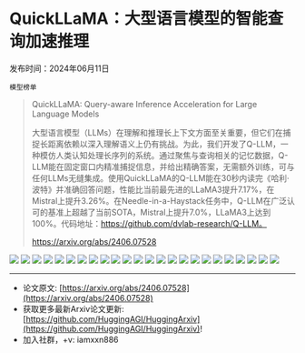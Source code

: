 # QuickLLaMA：大型语言模型的智能查询加速推理
发布时间：2024年06月11日

`模型榜单`
> QuickLLaMA: Query-aware Inference Acceleration for Large Language Models
>
> 大型语言模型（LLMs）在理解和推理长上下文方面至关重要，但它们在捕捉长距离依赖以深入理解语义上仍有挑战。为此，我们开发了Q-LLM，一种模仿人类认知处理长序列的系统。通过聚焦与查询相关的记忆数据，Q-LLM能在固定窗口内精准捕捉信息，并给出精确答案，无需额外训练，可与任何LLMs无缝集成。使用QuickLLaMA的Q-LLM能在30秒内读完《哈利·波特》并准确回答问题，性能比当前最先进的LLaMA3提升7.17%，在Mistral上提升3.26%。在Needle-in-a-Haystack任务中，Q-LLM在广泛认可的基准上超越了当前SOTA，Mistral上提升7.0%，LLaMA3上达到100%。代码地址：https://github.com/dvlab-research/Q-LLM。
>
> https://arxiv.org/abs/2406.07528

![](https://raw.githubusercontent.com/HuggingAGI/HuggingArxiv/main/paper_images/2406.07528/x3.png)
![](https://raw.githubusercontent.com/HuggingAGI/HuggingArxiv/main/paper_images/2406.07528/x4.png)
![](https://raw.githubusercontent.com/HuggingAGI/HuggingArxiv/main/paper_images/2406.07528/x5.png)
![](https://raw.githubusercontent.com/HuggingAGI/HuggingArxiv/main/paper_images/2406.07528/x6.png)
![](https://raw.githubusercontent.com/HuggingAGI/HuggingArxiv/main/paper_images/2406.07528/x7.png)
![](https://raw.githubusercontent.com/HuggingAGI/HuggingArxiv/main/paper_images/2406.07528/x8.png)
![](https://raw.githubusercontent.com/HuggingAGI/HuggingArxiv/main/paper_images/2406.07528/x9.png)
![](https://raw.githubusercontent.com/HuggingAGI/HuggingArxiv/main/paper_images/2406.07528/x10.png)
![](https://raw.githubusercontent.com/HuggingAGI/HuggingArxiv/main/paper_images/2406.07528/x11.png)
![](https://raw.githubusercontent.com/HuggingAGI/HuggingArxiv/main/paper_images/2406.07528/x12.png)
![](https://raw.githubusercontent.com/HuggingAGI/HuggingArxiv/main/paper_images/2406.07528/x13.png)
![](https://raw.githubusercontent.com/HuggingAGI/HuggingArxiv/main/paper_images/2406.07528/x14.png)
![](https://raw.githubusercontent.com/HuggingAGI/HuggingArxiv/main/paper_images/2406.07528/x15.png)
![](https://raw.githubusercontent.com/HuggingAGI/HuggingArxiv/main/paper_images/2406.07528/x16.png)
![](https://raw.githubusercontent.com/HuggingAGI/HuggingArxiv/main/paper_images/2406.07528/x17.png)
![](https://raw.githubusercontent.com/HuggingAGI/HuggingArxiv/main/paper_images/2406.07528/x18.png)
![](https://raw.githubusercontent.com/HuggingAGI/HuggingArxiv/main/paper_images/2406.07528/x19.png)
![](https://raw.githubusercontent.com/HuggingAGI/HuggingArxiv/main/paper_images/2406.07528/x20.png)
![](https://raw.githubusercontent.com/HuggingAGI/HuggingArxiv/main/paper_images/2406.07528/x21.png)
![](https://raw.githubusercontent.com/HuggingAGI/HuggingArxiv/main/paper_images/2406.07528/x22.png)
![](https://raw.githubusercontent.com/HuggingAGI/HuggingArxiv/main/paper_images/2406.07528/x23.png)
![](https://raw.githubusercontent.com/HuggingAGI/HuggingArxiv/main/paper_images/2406.07528/x24.png)
![](https://raw.githubusercontent.com/HuggingAGI/HuggingArxiv/main/paper_images/2406.07528/x25.png)
![](https://raw.githubusercontent.com/HuggingAGI/HuggingArxiv/main/paper_images/2406.07528/x26.png)

<hr />

- 论文原文: [https://arxiv.org/abs/2406.07528](https://arxiv.org/abs/2406.07528)
- 获取更多最新Arxiv论文更新: [https://github.com/HuggingAGI/HuggingArxiv](https://github.com/HuggingAGI/HuggingArxiv)!
- 加入社群，+v: iamxxn886